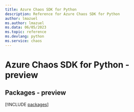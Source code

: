 ```yaml
---
title: Azure Chaos SDK for Python
description: Reference for Azure Chaos SDK for Python
author: lmazuel
ms.author: lmazuel
ms.data: 06/05/2023
ms.topic: reference
ms.devlang: python
ms.service: chaos
---
```

# Azure Chaos SDK for Python - preview
## Packages - preview
[!INCLUDE [packages](chaos-index.md)]